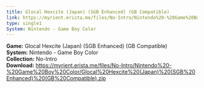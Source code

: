 ```yaml
---
title: Glocal Hexcite (Japan) (SGB Enhanced) (GB Compatible)
link: https://myrient.erista.me/files/No-Intro/Nintendo%20-%20Game%20Boy%20Color/Glocal%20Hexcite%20(Japan)%20(SGB%20Enhanced)%20(GB%20Compatible).zip
type: single1
System: Nintendo - Game Boy Color
---
```

<b>Game:</b> Glocal Hexcite (Japan) (SGB Enhanced) (GB Compatible)<br>
<b>System:</b> Nintendo - Game Boy Color<br>
<b>Collection:</b> No-Intro<br>
<b>Download:</b> https://myrient.erista.me/files/No-Intro/Nintendo%20-%20Game%20Boy%20Color/Glocal%20Hexcite%20(Japan)%20(SGB%20Enhanced)%20(GB%20Compatible).zip